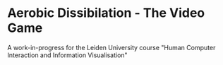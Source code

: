 # Aerobic Dissibilation - The Video Game

A work-in-progress for the Leiden University course "Human Computer Interaction and Information Visualisation"
